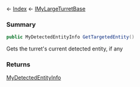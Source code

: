 ← [Index](Api-Index) ← [IMyLargeTurretBase](Sandbox.ModAPI.Ingame.IMyLargeTurretBase)

### Summary

```csharp
public MyDetectedEntityInfo GetTargetedEntity()
```

Gets the turret's current detected entity, if any

### Returns

[MyDetectedEntityInfo](Sandbox.ModAPI.Ingame.MyDetectedEntityInfo)



